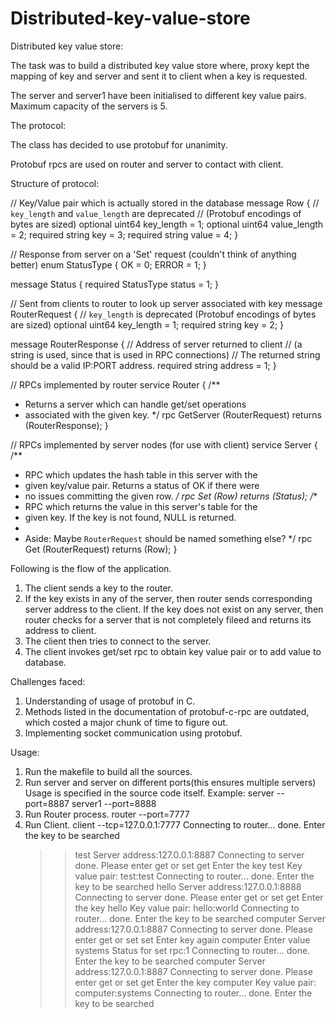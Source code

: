 # Distributed-key-value-store

Distributed key value store:

The task was to build a distributed key value store where, proxy kept the 
mapping of key and server and sent it to client when a key is requested.

The server and server1 have been initialised to different key value pairs.
Maximum capacity of the servers is 5.

The protocol:

The class has decided to use protobuf for unanimity.

Protobuf rpcs are used on router and server to contact with client.

Structure of protocol:

// Key/Value pair which is actually stored in the database
message Row {
  // `key_length` and `value_length` are deprecated
  // (Protobuf encodings of bytes are sized)
  optional uint64 key_length = 1;
  optional uint64 value_length = 2;
  required string key = 3;
  required string value = 4;
}

// Response from server on a 'Set' request (couldn't think of anything better)
enum StatusType {
  OK = 0;
  ERROR = 1;
}

message Status {
  required StatusType status = 1;
}

// Sent from clients to router to look up server associated with key
message RouterRequest {
  // `key_length` is deprecated (Protobuf encodings of bytes are sized)
  optional uint64 key_length = 1;
  required string key = 2;
}

message RouterResponse {
  // Address of server returned to client
  // (a string is used, since that is used in RPC connections)
  // The returned string should be a valid IP:PORT address.
  required string address = 1;
}

// RPCs implemented by router
service Router {
  /**
   * Returns a server which can handle get/set operations
   * associated with the given key.
   */
  rpc GetServer (RouterRequest) returns (RouterResponse);
}

// RPCs implemented by server nodes (for use with client)
service Server {
  /**
   * RPC which updates the hash table in this server with the
   * given key/value pair. Returns a status of OK if there were
   * no issues committing the given row.
   */
  rpc Set (Row) returns (Status);
  /**
   * RPC which returns the value in this server's table for the
   * given key. If the key is not found, NULL is returned.
   *
   * Aside: Maybe `RouterRequest` should be named something else?
   */
  rpc Get (RouterRequest) returns (Row);
}


Following is the flow of the application.

1. The client sends a key to the router.
2. If the key exists in any of the server, then router sends corresponding 
   server address to the client.
   If the key does not exist on any server, then router checks for a server 
   that is not completely fileed and returns its address to client.
3. The client then tries to connect to the server.
4. The client invokes get/set rpc to obtain key value pair or to add value
   to database.

Challenges faced:

1. Understanding of usage of protobuf in C.
2. Methods listed in the documentation of protobuf-c-rpc are outdated, which 
   costed a major chunk of time to figure out.
3. Implementing socket communication using protobuf.

Usage:

1. Run the makefile to build all the sources.
2. Run server and server on different ports(this ensures multiple servers)
   Usage is specified in the source code itself.
   Example:
   server --port=8887
   server1 --port=8888
3. Run Router process.
   router --port=7777
4. Run Client.
	client --tcp=127.0.0.1:7777
	Connecting to router...
	done.
	Enter the key to be searched
	>>test
	Server address:127.0.0.1:8887
	Connecting to server
	done.
	Please enter get or set
	>>get
	Enter the key
	>>test
	Key value pair: test:test
	Connecting to router...
	done.
	Enter the key to be searched
	>>hello
	Server address:127.0.0.1:8888
	Connecting to server
	done.
	Please enter get or set
	>>get
	Enter the key
	>>hello
	Key value pair: hello:world
	Connecting to router...
	done.
	Enter the key to be searched
	>>computer
	Server address:127.0.0.1:8887
	Connecting to server
	done.
	Please enter get or set
	>>set
	Enter key again
	>>computer
	Enter value
	>>systems
	Status for set rpc:1
	Connecting to router...
	done.
	Enter the key to be searched
	>>computer
	Server address:127.0.0.1:8887
	Connecting to server
	done.
	Please enter get or set
	>>get
	Enter the key
	>>computer
	Key value pair: computer:systems
	Connecting to router...
	done.
	Enter the key to be searched

